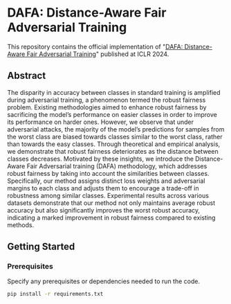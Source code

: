 # DAFA: Distance-Aware Fair Adversarial Training

This repository contains the official implementation of "[DAFA: Distance-Aware Fair Adversarial Training](https://openreview.net/pdf?id=BRdEBlwUW6)" published at ICLR 2024.

## Abstract

The disparity in accuracy between classes in standard training is amplified during
adversarial training, a phenomenon termed the robust fairness problem. Existing
methodologies aimed to enhance robust fairness by sacrificing the model’s performance on easier classes in order to improve its performance on harder ones.
However, we observe that under adversarial attacks, the majority of the model’s predictions for samples from the worst class are biased towards classes similar to the
worst class, rather than towards the easy classes. Through theoretical and empirical
analysis, we demonstrate that robust fairness deteriorates as the distance between
classes decreases. Motivated by these insights, we introduce the Distance-Aware
Fair Adversarial training (DAFA) methodology, which addresses robust fairness
by taking into account the similarities between classes. Specifically, our method
assigns distinct loss weights and adversarial margins to each class and adjusts
them to encourage a trade-off in robustness among similar classes. Experimental
results across various datasets demonstrate that our method not only maintains
average robust accuracy but also significantly improves the worst robust accuracy,
indicating a marked improvement in robust fairness compared to existing methods.

## Getting Started

### Prerequisites

Specify any prerequisites or dependencies needed to run the code.

```bash
pip install -r requirements.txt
